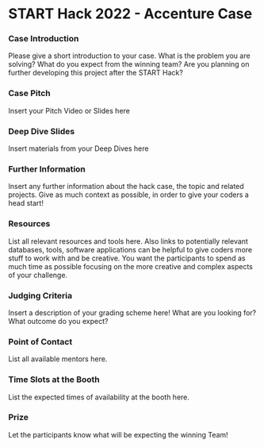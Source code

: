 # START Hack 2022 - Accenture Case 

### Case Introduction
Please give a short introduction to your case.
What is the problem you are solving?
What do you expect from the winning team?
Are you planning on further developing this project after the START Hack?

### Case Pitch
Insert your Pitch Video or Slides here

### Deep Dive Slides
Insert materials from your Deep Dives here

### Further Information
Insert any further information about the hack case, the topic and related projects.
Give as much context as possible, in order to give your coders a head start!

### Resources
List all relevant resources and tools here.
Also links to potentially relevant databases, tools, software applications can be helpful to give coders more stuff to work with and be creative.
You want the participants to spend as much time as possible focusing on the more creative and complex aspects of your challenge.

### Judging Criteria
Insert a description of your grading scheme here! What are you looking for? What outcome do you expect?

### Point of Contact
List all available mentors here.

### Time Slots at the Booth
List the expected times of availability at the booth here.

### Prize
Let the participants know what will be expecting the winning Team!
